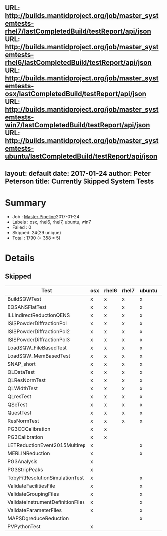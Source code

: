 URL: http://builds.mantidproject.org/job/master_systemtests-rhel7/lastCompletedBuild/testReport/api/json
URL: http://builds.mantidproject.org/job/master_systemtests-rhel6/lastCompletedBuild/testReport/api/json
URL: http://builds.mantidproject.org/job/master_systemtests-osx/lastCompletedBuild/testReport/api/json
URL: http://builds.mantidproject.org/job/master_systemtests-win7/lastCompletedBuild/testReport/api/json
URL: http://builds.mantidproject.org/job/master_systemtests-ubuntu/lastCompletedBuild/testReport/api/json
---
layout: default
date: 2017-01-24
author: Peter Peterson
title: Currently Skipped System Tests
---
Summary
=======
* Job    : [Master Pipeline](http://builds.mantidproject.org/view/Master%20Pipeline/)2017-01-24
* Labels : osx, rhel6, rhel7, ubuntu, win7
* Failed : 0
* Skipped: 24(29 unique)
* Total  : 1790
(= 358 * 5)

Details
=======

Skipped
-------

| Test                               | osx | rhel6 | rhel7 | ubuntu | win7 |
|------------------------------------|-----|-------|-------|--------|------|
| BuildSQWTest                       |  x  |   x   |   x   |    x   |   x  | 
| EQSANSFlatTest                     |  x  |   x   |   x   |    x   |   x  | 
| ILLIndirectReductionQENS           |  x  |   x   |   x   |    x   |   x  | 
| ISISPowderDiffractionPol           |  x  |   x   |   x   |    x   |   x  | 
| ISISPowderDiffractionPol2          |  x  |   x   |   x   |    x   |   x  | 
| ISISPowderDiffractionPol3          |  x  |   x   |   x   |    x   |   x  | 
| LoadSQW_FileBasedTest              |  x  |   x   |   x   |    x   |   x  | 
| LoadSQW_MemBasedTest               |  x  |   x   |   x   |    x   |   x  | 
| SNAP_short                         |  x  |   x   |   x   |    x   |   x  | 
| QLDataTest                         |  x  |   x   |   x   |    x   |      | 
| QLResNormTest                      |  x  |   x   |   x   |    x   |      | 
| QLWidthTest                        |  x  |   x   |   x   |    x   |      | 
| QLresTest                          |  x  |   x   |   x   |    x   |      | 
| QSeTest                            |  x  |   x   |   x   |    x   |      | 
| QuestTest                          |  x  |   x   |   x   |    x   |      | 
| ResNormTest                        |  x  |   x   |   x   |    x   |      | 
| PG3CCCalibration                   |  x  |   x   |       |        |   x  | 
| PG3Calibration                     |  x  |   x   |       |        |   x  | 
| LETReductionEvent2015Multirep      |  x  |       |       |    x   |      | 
| MERLINReduction                    |  x  |       |       |    x   |      | 
| PG3Analysis                        |  x  |       |       |        |   x  | 
| PG3StripPeaks                      |  x  |       |       |        |   x  | 
| TobyFitResolutionSimulationTest    |  x  |       |       |    x   |      | 
| ValidateFacilitiesFile             |  x  |       |       |    x   |      | 
| ValidateGroupingFiles              |  x  |       |       |    x   |      | 
| ValidateInstrumentDefinitionFiles  |  x  |       |       |    x   |      | 
| ValidateParameterFiles             |  x  |       |       |    x   |      | 
| MAPSDgreduceReduction              |     |       |       |    x   |      | 
| PVPythonTest                       |  x  |       |       |        |      | 
